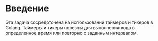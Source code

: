 # Введение

Эта задача сосредоточена на использовании таймеров и тикеров в Golang. Таймеры и тикеры полезны для выполнения кода в определенное время или повторно с заданным интервалом.

